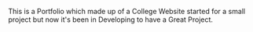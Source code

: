 This is a Portfolio which made up of a College Website started for a small project but now it's been in Developing to have a Great Project.
